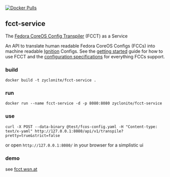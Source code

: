 [![Docker Pulls](https://badgen.net/docker/pulls/zyclonite/fcct-service)](https://hub.docker.com/r/zyclonite/fcct-service)

## fcct-service
The [Fedora CoreOS Config Transpiler](https://github.com/coreos/fcct) (FCCT) as a Service

An API to translate human readable Fedora CoreOS Configs (FCCs) into machine readable [Ignition](https://github.com/coreos/ignition) Configs. See the [getting
started](https://github.com/coreos/fcct/blob/master/docs/getting-started.md) guide for how to use FCCT and the [configuration
specifications](https://github.com/coreos/fcct/blob/master/docs/specs.md) for everything FCCs support.

### build

`docker build -t zyclonite/fcct-service .`

### run

`docker run --name fcct-service -d -p 8080:8080 zyclonite/fcct-service`

### use

`curl -X POST --data-binary @test/fcos-config.yaml -H "Content-type: text/x-yaml" http://127.0.0.1:8080/api/v1/transpile?pretty=true&strict=false`

or open `http://127.0.0.1:8080/` in your browser for a simplistic ui

### demo

see [fcct.wsn.at](https://fcct.wsn.at)
